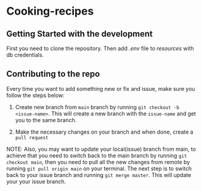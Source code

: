 # Cooking-recipes
## Getting Started with the development

First you need to clone the repository. Then add _.env_ file to _resources_ with db credentials.

## Contributing to the repo

Every time you want to add something new or fix and issue, make sure you follow the steps below:

1. Create new branch from `main` branch by running ```git checkout -b <issue-name>```. This will create a new branch with the `issue-name` and get you to the same branch.

2. Make the necessary changes on your branch and when done, create a `pull request`

NOTE: Also, you may want to update your local(issue) branch from main, to achieve that you need to switch back to the main branch by running `git checkout main`, then you need to pull all the new changes from remote by running `git pull origin main` on your terminal. The next step is to switch back to your issue branch and running `git merge master`. This will update your your issue branch.


